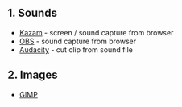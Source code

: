 ## 1. Sounds
*  [Kazam](https://launchpad.net/kazam) - screen / sound capture from browser
*  [OBS](https://obsproject.com/) - sound capture from browser
*  [Audacity](https://www.audacityteam.org/) - cut clip from sound file

## 2. Images
*  [GIMP](https://www.gimp.org/)
